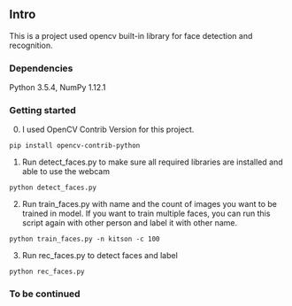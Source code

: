 ## Intro

This is a project used opencv built-in library for face detection and recognition.

### Dependencies

Python 3.5.4, NumPy 1.12.1

### Getting started

0. I used OpenCV Contrib Version for this project.
  ```
  pip install opencv-contrib-python
  ```

1. Run detect_faces.py to make sure all required libraries are installed and able to use the webcam
  ```
  python detect_faces.py
  ```

2. Run train_faces.py with name and the count of images you want to be trained in model. If you want to train multiple faces, you can run this script again with other person and label it with other name.
  ```
  python train_faces.py -n kitson -c 100
  ```

3. Run rec_faces.py to detect faces and label
  ```
  python rec_faces.py
  ```

### To be continued
